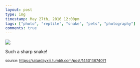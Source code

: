 ```yaml
---
layout: post
type: img
timestamp: May 27th, 2016 12:00pm
tags: ["photo", "reptile", "snake", "pets", "photography"]
comments: true
---
```

<img src="https://saturdayxiii.github.io/media/145013674071.jpg"/>

Such a sharp snake!
 
  
<small>source: https://saturdayxiii.tumblr.com/post/145013674071</small>